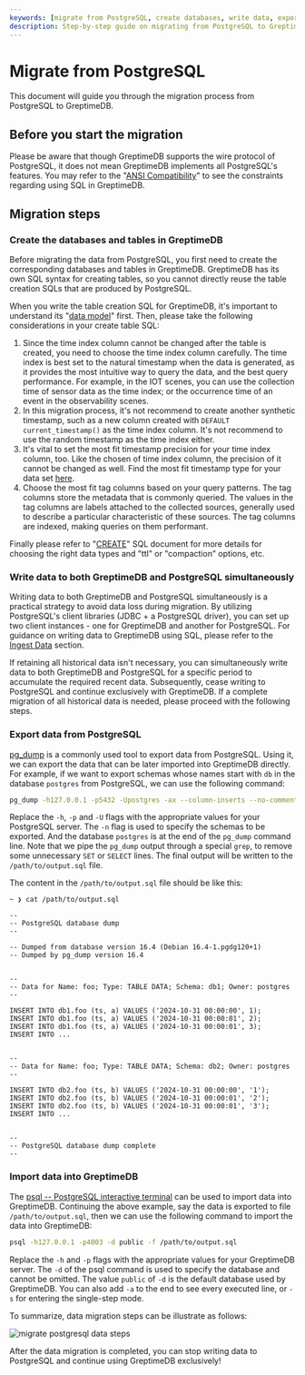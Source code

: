 ```yaml
---
keywords: [migrate from PostgreSQL, create databases, write data, export data, import data]
description: Step-by-step guide on migrating from PostgreSQL to GreptimeDB, including creating databases, writing data, exporting and importing data.
---
```


# Migrate from PostgreSQL

This document will guide you through the migration process from PostgreSQL to GreptimeDB.

## Before you start the migration

Please be aware that though GreptimeDB supports the wire protocol of PostgreSQL, it does not mean GreptimeDB implements
all
PostgreSQL's features. You may refer to the "[ANSI Compatibility](/reference/sql/compatibility.md)" to see the
constraints regarding using SQL in GreptimeDB.

## Migration steps

### Create the databases and tables in GreptimeDB

Before migrating the data from PostgreSQL, you first need to create the corresponding databases and tables in
GreptimeDB.
GreptimeDB has its own SQL syntax for creating tables, so you cannot directly reuse the table creation SQLs that are
produced
by PostgreSQL.

When you write the table creation SQL for GreptimeDB, it's important to understand
its "[data model](/user-guide/concepts/data-model.md)" first. Then, please take the following considerations in
your create table SQL:

1. Since the time index column cannot be changed after the table is created, you need to choose the time index column
   carefully. The time index is best set to the natural timestamp when the data is generated, as it provides the most
   intuitive way to query the data, and the best query performance. For example, in the IOT scenes, you can use the
   collection time of sensor data as the time index; or the occurrence time of an event in the observability scenes.
2. In this migration process, it's not recommend to create another synthetic timestamp, such as a new column created
   with `DEFAULT current_timestamp()` as the time index column. It's not recommend to use the random timestamp as the
   time index either.
3. It's vital to set the most fit timestamp precision for your time index column, too. Like the chosen of time index
   column, the precision of it cannot be changed as well. Find the most fit timestamp type for your
   data set [here](/reference/sql/data-types#data-types-compatible-with-mysql-and-postgresql).
4. Choose the most fit tag columns based on your query patterns. The tag columns store the metadata that is
   commonly queried. The values in the tag columns are labels attached to the collected sources, generally used to
   describe a particular characteristic of these sources. The tag columns are indexed, making queries on them
   performant.

Finally please refer to "[CREATE](/reference/sql/create.md)" SQL document for more details for choosing the
right data types and "ttl" or "compaction" options, etc.

### Write data to both GreptimeDB and PostgreSQL simultaneously

Writing data to both GreptimeDB and PostgreSQL simultaneously is a practical strategy to avoid data loss during
migration. By utilizing PostgreSQL's client libraries (JDBC + a PostgreSQL driver), you can set up two client
instances - one for GreptimeDB and another for PostgreSQL. For guidance on writing data to GreptimeDB using SQL, please
refer to the [Ingest Data](/user-guide/ingest-data/for-iot/sql.md) section.

If retaining all historical data isn't necessary, you can simultaneously write data to both GreptimeDB and PostgreSQL
for a specific period to accumulate the required recent data. Subsequently, cease writing to PostgreSQL and continue
exclusively with GreptimeDB. If a complete migration of all historical data is needed, please proceed with the following
steps.

### Export data from PostgreSQL

[pg_dump](https://www.postgresql.org/docs/current/app-pgdump.html) is a commonly used tool to export data from
PostgreSQL. Using it, we can export the data that can be later imported into GreptimeDB directly. For example, if we
want to export schemas whose names start with `db` in the database `postgres` from PostgreSQL, we can use the following
command:

```bash
pg_dump -h127.0.0.1 -p5432 -Upostgres -ax --column-inserts --no-comments -n 'db*' postgres | grep -v "^SE" > /path/to/output.sql
```

Replace the `-h`, `-p` and `-U` flags with the appropriate values for your PostgreSQL server. The `-n` flag is used to
specify the schemas to be exported. And the database `postgres` is at the end of the `pg_dump` command line. Note that we pipe the `pg_dump` output through a special
`grep`, to remove some unnecessary `SET` or `SELECT` lines. The final output will be written to the
`/path/to/output.sql` file.

The content in the `/path/to/output.sql` file should be like this:

```plaintext
~ ❯ cat /path/to/output.sql

--
-- PostgreSQL database dump
--

-- Dumped from database version 16.4 (Debian 16.4-1.pgdg120+1)
-- Dumped by pg_dump version 16.4


--
-- Data for Name: foo; Type: TABLE DATA; Schema: db1; Owner: postgres
--

INSERT INTO db1.foo (ts, a) VALUES ('2024-10-31 00:00:00', 1);
INSERT INTO db1.foo (ts, a) VALUES ('2024-10-31 00:00:01', 2);
INSERT INTO db1.foo (ts, a) VALUES ('2024-10-31 00:00:01', 3);
INSERT INTO ...


--
-- Data for Name: foo; Type: TABLE DATA; Schema: db2; Owner: postgres
--

INSERT INTO db2.foo (ts, b) VALUES ('2024-10-31 00:00:00', '1');
INSERT INTO db2.foo (ts, b) VALUES ('2024-10-31 00:00:01', '2');
INSERT INTO db2.foo (ts, b) VALUES ('2024-10-31 00:00:01', '3');
INSERT INTO ...


--
-- PostgreSQL database dump complete
--
```

### Import data into GreptimeDB

The [psql -- PostgreSQL interactive terminal](https://www.postgresql.org/docs/current/app-psql.html) can be used to
import data into GreptimeDB. Continuing the above example, say the data is exported to file `/path/to/output.sql`, then
we can use the following command to import the data into GreptimeDB:

```bash
psql -h127.0.0.1 -p4003 -d public -f /path/to/output.sql
```

Replace the `-h` and `-p` flags with the appropriate values for your GreptimeDB server. The `-d` of the psql command is used to specify the database and cannot be omitted. The value `public` of `-d` is the default database used by GreptimeDB. You can also add `-a` to the end to see every
executed line, or `-s` for entering the single-step mode.

To summarize, data migration steps can be illustrate as follows:

![migrate postgresql data steps](/migration-postgresql.jpg)

After the data migration is completed, you can stop writing data to PostgreSQL and continue using GreptimeDB
exclusively!
